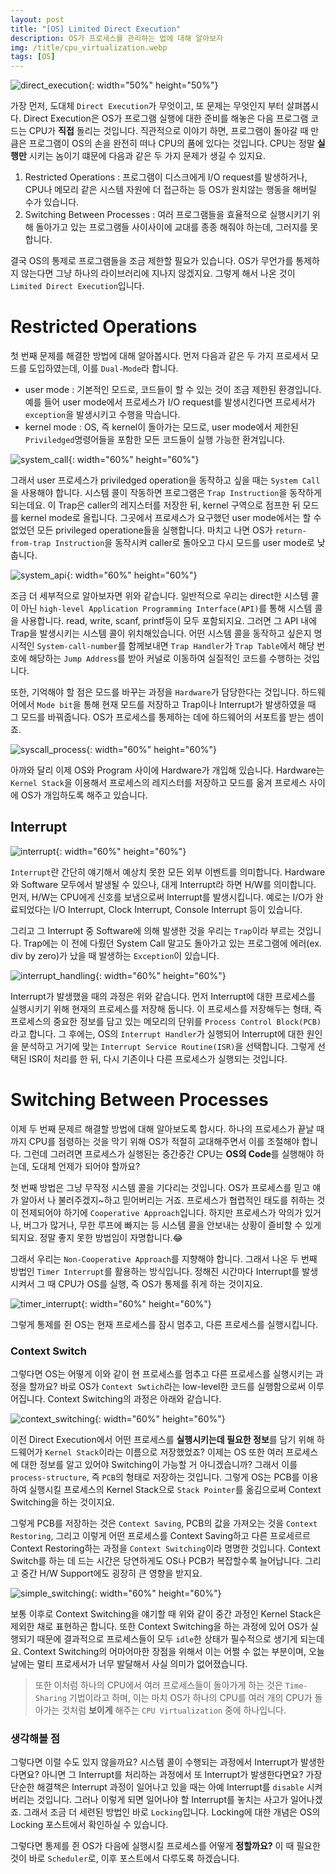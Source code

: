 ```yaml
---
layout: post
title: "[OS] Limited Direct Execution"
description: OS가 프로세스를 관리하는 법에 대해 알아보자
img: /title/cpu_virtualization.webp
tags: [OS]
---
```


![direct_execution](/assets/img/os/os-limited-direct-execution/direct_execution.png){: width="50%" height="50%"}

가장 먼저, 도대체 `Direct Execution`가 무엇이고, 또 문제는 무엇인지 부터 살펴봅시다. Direct Execution은 OS가 프로그램 실행에 대한 준비를 해놓은 다음 프로그램 코드는 CPU가 **직접** 돌리는 것입니다. 직관적으로 이야기 하면, 프로그램이 돌아갈 때 만큼은 프로그램이 OS의 손을 완전히 떠나 CPU의 품에 있다는 것입니다. CPU는 정말 **실행만** 시키는 놈이기 떄문에 다음과 같은 두 가지 문제가 생길 수 있지요.

1. Restricted Operations : 프로그램이 디스크에게 I/O request를 발생하거나, CPU나 메모리 같은 시스템 자원에 더 접근하는 등 OS가 원치않는 행동을 해버릴 수가 있습니다. 
2. Switching Between Processes : 여러 프로그램들을 효율적으로 실행시키기 위해 돌아가고 있는 프로그램들 사이사이에 교대를 종종 해줘야 하는데, 그러지를 못합니다.

결국 OS의 통제로 프로그램들을 조금 제한할 필요가 있습니다. OS가 무언가를 통제하지 않는다면 그냥 하나의 라이브러리에 지나지 않겠지요. 그렇게 해서 나온 것이 `Limited Direct Execution`입니다.

# Restricted Operations

첫 번째 문제를 해결한 방법에 대해 알아봅시다. 먼저 다음과 같은 두 가지 프로세서 모드를 도입하였는데, 이를 `Dual-Mode`라 합니다.

- user mode : 기본적인 모드로, 코드들이 할 수 있는 것이 조금 제한된 환경입니다. 예를 들어 user mode에서 프로세스가 I/O request를 발생시킨다면 프로세서가 `exception`을 발생시키고 수행을 막습니다.
- kernel mode : OS, 즉 kernel이 돌아가는 모드로, user mode에서 제한된 `Priviledged`명령어들을 포함한 모든 코드들이 실행 가능한 환겨입니다.

![system_call](/assets/img/os/os-limited-direct-execution/system_call.png){: width="60%" height="60%"}

그래서 user 프로세스가 priviledged operation을 동작하고 싶을 때는 `System Call`을 사용해야 합니다. 시스템 콜이 작동하면 프로그램은 `Trap Instruction`을 동작하게 되는데요. 이 Trap은 caller의 레지스터를 저장한 뒤, kernel 구역으로 점프한 뒤 모드를 kernel mode로 올립니다. 그곳에서 프로세스가 요구했던 user mode에서는 할 수 없었던 모든 privileged operatione들을 실행합니다. 마치고 나면 OS가 `return-from-trap Instruction`을 동작시켜 caller로 돌아오고 다시 모드를 user mode로 낮춥니다.

![system_api](/assets/img/os/os-limited-direct-execution/system_api.png){: width="60%" height="60%"}

조금 더 세부적으로 알아보자면 위와 같습니다. 일반적으로 우리는 direct한 시스템 콜이 아닌 `high-level Application Programming Interface(API)`를 통해 시스템 콜을 사용합니다. read, write, scanf, printf등이 모두 포함되지요. 그러면 그 API 내에 Trap을 발생시키는 시스템 콜이 위치해있습니다. 어떤 시스템 콜을 동작하고 싶은지 명시적인 `System-call-number`를 함께보내면 `Trap Handler`가 `Trap Table`에서 해당 번호에 해당하는 `Jump Address`를 받아 커널로 이동하여 실질적인 코드를 수행하는 것입니다.

또한, 기억해야 할 점은 모드를 바꾸는 과정을 `Hardware`가 담당한다는 것입니다. 하드웨어에서 `Mode bit`을 통해 현재 모드를 저장하고 Trap이나 Interrupt가 발생하였을 때 그 모드를 바꿔줍니다. OS가 프로세스를 통제하는 데에 하드웨어의 서포트를 받는 셈이죠.

![syscall_process](/assets/img/os/os-limited-direct-execution/syscall_process.png){: width="60%" height="60%"}

아까와 달리 이제 OS와 Program 사이에 Hardware가 개입해 있습니다. Hardware는 `Kernel Stack`을 이용해서 프로세스의 레지스터를 저장하고 모드를 옮겨 프로세스 사이에 OS가 개입하도록 해주고 있습니다.

## Interrupt

![interrupt](/assets/img/os/os-limited-direct-execution/interrupt.png){: width="60%" height="60%"}

`Interrupt`란 간단히 얘기해서 예상치 못한 모든 외부 이벤트를 의미합니다. Hardware와 Software 모두에서 발생될 수 있으나, 대게 Interrupt라 하면 H/W를 의미합니다. 먼저, H/W는 CPU에게 신호를 보냄으로써 Interrupt를 발생시킵니다. 예로는 I/O가 완료되었다는 I/O Interrupt, Clock Interrupt, Console Interrupt 등이 있습니다. 

그리고 그 Interrupt 중 Software에 의해 발생한 것을 우리는 `Trap`이라 부르는 것입니다. Trap에는 이 전에 다뤘던 System Call 말고도 돌아가고 있는 프로그램에 에러(ex. div by zero)가 났을 때 발생하는 `Exception`이 있습니다.

![interrupt_handling](/assets/img/os/os-limited-direct-execution/interrupt_handling.png){: width="60%" height="60%"}

Interrupt가 발생했을 때의 과정은 위와 같습니다. 먼저 Interrupt에 대한 프로세스를 실행시키기 위해 현재의 프로세스를 저장해 둡니다. 이 프로세스를 저장해두는 형태, 즉 프로세스의 중요한 정보를 담고 있는 메모리의 단위를 `Process Control Block(PCB)`라고 합니다. 그 후에는, OS의 `Interrupt Handler`가 실행되어 Interrupt에 대한 원인을 분석하고 거기에 맞는 `Interrupt Service Routine(ISR)`을 선택합니다. 그렇게 선택된 ISR이 처리를 한 뒤, 다시 기존이나 다른 프로세스가 실행되는 것입니다.

# Switching Between Processes

이제 두 번째 문제르 해결할 방법에 대해 알아보도록 합시다. 하나의 프로세스가 끝날 때까지 CPU를 점령하는 것을 막기 위해 OS가 적절히 교대해주면서 이를 조절해야 합니다. 그런데 그러려면 프로세스가 실행된는 중간중간 CPU는 **OS의 Code**를 실행해야 하는데, 도대체 언제가 되어야 할까요?

첫 번째 방법은 그냥 무작정 시스템 콜을 기다리는 것입니다. OS가 프로세스를 믿고 얘가 알아서 나 불러주겠지~하고 믿어버리는 거죠. 프로세스가 협렵적인 태도를 취하는 것이 전제되어야 하기에 `Cooperative Approach`입니다. 하지만 프로세스가 악의가 있거나, 버그가 많거나, 무한 루프에 빠지는 등 시스템 콜을 안보내는 상황이 즐비할 수 있게 되지요. 정말 좋지 못한 방법임이 자명합니다.:joy:

그래서 우리는 `Non-Cooperative Approach`를 지향해야 합니다. 그래서 나온 두 번째 방법인 `Timer Interrupt`를 활용하는 방식입니다. 정해진 시간마다 Interrupt를 발생시켜서 그 때 CPU가 OS를 실행, 즉 OS가 통제를 쥐게 하는 것이지요. 

![timer_interrupt](/assets/img/os/os-limited-direct-execution/timer_interrupt.png){: width="60%" height="60%"}

그렇게 통제를 쥔 OS는 현재 프로세스를 잠시 멈추고, 다른 프로세스를 실행시킵니다. 

### Context Switch

그렇다면 OS는 어떻게 이와 같이 현 프로세스를 멈추고 다른 프로세스를 실행시키는 과정을 할까요? 바로 OS가 `Context Swtich`라는 low-level한 코드를 실행함으로써 이루어집니다. Context Switching의 과정은 아래와 같습니다.

![context_switching](/assets/img/os/os-limited-direct-execution/context_switching.png){: width="60%" height="60%"}

이전 Direct Execution에서 어떤 프로세스를 **실행시키는데 필요한 정보**를 담기 위해 하드웨어가 `Kernel Stack`이라는 이름으로 저장했었죠? 이제는 OS 또한 여러 프로세스에 대한 정보를 알고 있어야 Switching이 가능할 거 아니겠습니까? 그래서 이를 `process-structure`, 즉 `PCB`의 형태로 저장하는 것입니다. 그렇게 OS는 PCB를 이용하여 실행시킬 프로세스의 Kernel Stack으로 `Stack Pointer`를 옮김으로써 Context Switching을 하는 것이지요.

그렇게 PCB를 저장하는 것은 `Context Saving`, PCB의 값을 가져오는 것을 `Context Restoring`, 그리고 이렇게 어떤 프로세스를 Context Saving하고 다른 프로세르르 Context Restoring하는 과정을 `Context Switching`이라 명명한 것입니다. Context Switch를 하는 데 드는 시간은 당연하게도 OS나 PCB가 복잡할수록 늘어납니다. 그리고 중간 H/W Support에도 굉장히 큰 영향을 받지요. 

![simple_switching](/assets/img/os/os-limited-direct-execution/simple_switching.png){: width="60%" height="60%"}

보통 이후로 Context Switching을 얘기할 때 위와 같이 중간 과정인 Kernel Stack은 제외한 채로 표현하곤 합니다. 또한 Context Switching을 하는 과정에 있어 OS가 실행되기 때문에 결과적으로 프로세스들이 모두 `idle`한 상태가 필수적으로 생기게 되는데요. Context Switching의 어마어마한 장점을 위해서 이는 어쩔 수 없는 부분이며, 오늘날에는 멀티 프로세서가 너무 발달해서 사실 의미가 없어졌습니다.

> 또한 이처럼 하나의 CPU에서 여러 프로세스들이 돌아가게 하는 것은 `Time-Sharing` 기법이라고 하며, 이는 마치 OS가 하나의 CPU를 여러 개의 CPU가 돌아가는 것처럼 **보이게** 해주는 `CPU Virtualization` 중에 하나입니다.

### 생각해볼 점

그렇다면 이럴 수도 있지 않을까요? 시스템 콜이 수행되는 과정에서 Interrupt가 발생한다면요? 아니면 그 Interrupt를 처리하는 과정에서 또 Interrupt가 발생한다면요? 가장 단순한 해결책은 Interrupt 과정이 일어나고 있을 때는 아예 Interrupt를 `disable` 시켜버리는 것입니다. 그러나 이렇게 되면 일어나야 할 Interrupt를 놓치는 사고가 일어나겠죠. 그래서 조금 더 세련된 방법인 바로 `Locking`입니다. Locking에 대한 개념은 OS의 Locking 포스트에서 확인하실 수 있습니다.

그렇다면 통제를 쥔 OS가 다음에 실행시킬 프로세스를 어떻게 **정할까요?** 이 때 필요한 것이 바로 `Scheduler`로, 이후 포스트에서 다루도록 하겠습니다. 